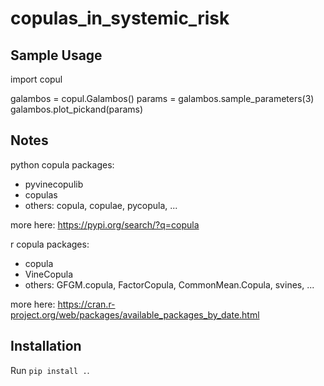 # copulas_in_systemic_risk

## Sample Usage
import copul

galambos = copul.Galambos()
params = galambos.sample_parameters(3)
galambos.plot_pickand(params)

## Notes

python copula packages:
- pyvinecopulib
- copulas
- others: copula, copulae, pycopula, ...

more here: https://pypi.org/search/?q=copula

r copula packages:
- copula
- VineCopula
- others: GFGM.copula, FactorCopula, CommonMean.Copula, svines, ...

more here: https://cran.r-project.org/web/packages/available_packages_by_date.html

## Installation
Run `pip install .`.